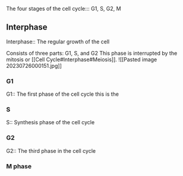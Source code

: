 The four stages of the cell cycle::: G1, S, G2, M

## Interphase
Interphase:: The regular growth of the cell
<!--SR:!2023-07-31,4,270-->
Consists of three parts: G1, S, and G2
This phase is interrupted by the mitosis or [[Cell Cycle#Interphase#Meiosis]].
![[Pasted image 20230726000151.jpg]]
### G1
G1:: The first phase of the cell cycle
this is the 
### S
S:: Synthesis phase of the cell cycle

### G2
G2:: The third phase in the cell cycle

### M phase

